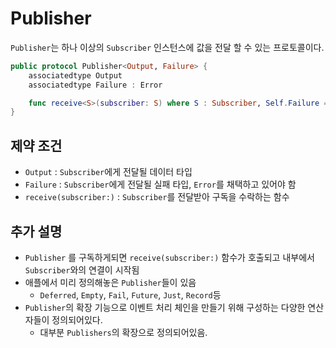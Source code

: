 # Publisher

`Publisher`는 하나 이상의 `Subscriber` 인스턴스에 값을 전달 할 수 있는 프로토콜이다.

``` swift
public protocol Publisher<Output, Failure> {
    associatedtype Output
    associatedtype Failure : Error

    func receive<S>(subscriber: S) where S : Subscriber, Self.Failure == S.Failure, Self.Output == S.Input
}
```

## 제약 조건

- `Output` : `Subscriber`에게 전달될 데이터 타입
- `Failure` : `Subscriber`에게 전달될 실패 타입, `Error`를 채택하고 있어야 함
- `receive(subscriber:)` : `Subscriber`를 전달받아 구독을 수락하는 함수

## 추가 설명

- `Publisher` 를 구독하게되면 `receive(subscriber:)` 함수가 호출되고 내부에서 `Subscriber`와의 연결이 시작됨
- 애플에서 미리 정의해놓은 `Publisher`들이 있음
  - `Deferred`, `Empty`, `Fail`, `Future`, `Just`, `Record`등
- `Publisher`의 확장 기능으로 이벤트 처리 체인을 만들기 위해 구성하는 다양한 연산자들이 정의되어있다.
  - 대부분 `Publishers`의 확장으로 정의되어있음.